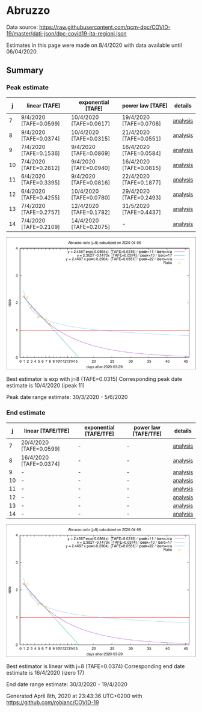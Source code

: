# Abruzzo


Data source: https://raw.githubusercontent.com/pcm-dpc/COVID-19/master/dati-json/dpc-covid19-ita-regioni.json

Estimates in this page were made on 8/4/2020 with data available until 06/04/2020.


## Summary 

### Peak estimate 
|j|linear [TAFE]|exponential [TAFE]|power law [TAFE]|details|
|---|----|-----------|---------|-------|
|7|9/4/2020 [TAFE=0.0599]|10/4/2020 [TAFE=0.0617]|19/4/2020 [TAFE=0.0706]|[analysis](COVID-19_abruzzo_j7_2020-04-06.md)|
|8|9/4/2020 [TAFE=0.0374]|10/4/2020 [TAFE=0.0315]|21/4/2020 [TAFE=0.0551]|[analysis](COVID-19_abruzzo_j8_2020-04-06.md)|
|9|7/4/2020 [TAFE=0.1536]|9/4/2020 [TAFE=0.0869]|16/4/2020 [TAFE=0.0584]|[analysis](COVID-19_abruzzo_j9_2020-04-06.md)|
|10|7/4/2020 [TAFE=0.2812]|9/4/2020 [TAFE=0.0940]|16/4/2020 [TAFE=0.0815]|[analysis](COVID-19_abruzzo_j10_2020-04-06.md)|
|11|6/4/2020 [TAFE=0.3395]|9/4/2020 [TAFE=0.0816]|22/4/2020 [TAFE=0.1877]|[analysis](COVID-19_abruzzo_j11_2020-04-06.md)|
|12|6/4/2020 [TAFE=0.4255]|10/4/2020 [TAFE=0.0780]|29/4/2020 [TAFE=0.2493]|[analysis](COVID-19_abruzzo_j12_2020-04-06.md)|
|13|7/4/2020 [TAFE=0.2757]|12/4/2020 [TAFE=0.1782]|31/5/2020 [TAFE=0.4437]|[analysis](COVID-19_abruzzo_j13_2020-04-06.md)|
|14|7/4/2020 [TAFE=0.2109]|14/4/2020 [TAFE=0.2075]|-|[analysis](COVID-19_abruzzo_j14_2020-04-06.md)|

![best peak estimate](COVID-19_abruzzo_j8_2020-04-06.png)

Best estimator is exp with j=8 (TAFE=0.0315)
Corresponding peak date estimate is 10/4/2020 (ipeak 11)


Peak date range estimate: 30/3/2020 - 5/6/2020

### End estimate 
|j|linear [TAFE/TFE]|exponential [TAFE/TFE]|power law [TAFE/TFE]|details|
|---|----|-----------|---------|-------|
|7|20/4/2020 [TAFE=0.0599]|-|-|[analysis](COVID-19_abruzzo_j7_2020-04-06.md)|
|8|16/4/2020 [TAFE=0.0374]|-|-|[analysis](COVID-19_abruzzo_j8_2020-04-06.md)|
|9|-|-|-|[analysis](COVID-19_abruzzo_j9_2020-04-06.md)|
|10|-|-|-|[analysis](COVID-19_abruzzo_j10_2020-04-06.md)|
|11|-|-|-|[analysis](COVID-19_abruzzo_j11_2020-04-06.md)|
|12|-|-|-|[analysis](COVID-19_abruzzo_j12_2020-04-06.md)|
|13|-|-|-|[analysis](COVID-19_abruzzo_j13_2020-04-06.md)|
|14|-|-|-|[analysis](COVID-19_abruzzo_j14_2020-04-06.md)|

![best zero estimate](COVID-19_abruzzo_j8_2020-04-06.png)

Best estimator is linear with j=8 (TAFE=0.0374)
Corresponding end date estimate is 16/4/2020 (izero 17)


End date range estimate: 30/3/2020 - 19/4/2020

Generated April 8th, 2020 at 23:43:36 UTC+0200 with https://github.com/robianc/COVID-19
